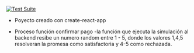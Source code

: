 [![Test Suite](https://github.com/Jhoancanchila/outlet-store/actions/workflows/testing.yml/badge.svg)](https://github.com/Jhoancanchila/outlet-store/actions/workflows/testing.yml)


* Poyecto creado con create-react-app

* Proceso función confirmar pago
  -la función que ejecuta la simulación al backend resibe un numero random entre 1 - 5, donde los valores 1,4,5 resolveran la promesa como
  satisfactoria y 4-5 como rechazada.
